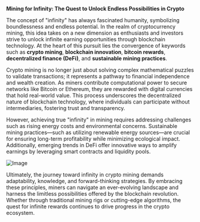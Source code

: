**Mining for Infinity: The Quest to Unlock Endless Possibilities in Crypto**

The concept of "infinity" has always fascinated humanity, symbolizing boundlessness and endless potential. In the realm of cryptocurrency mining, this idea takes on a new dimension as enthusiasts and investors strive to unlock infinite earning opportunities through blockchain technology. At the heart of this pursuit lies the convergence of keywords such as **crypto mining**, **blockchain innovation**, **bitcoin rewards**, **decentralized finance (DeFi)**, and **sustainable mining practices**.

Crypto mining is no longer just about solving complex mathematical puzzles to validate transactions; it represents a pathway to financial independence and wealth creation. As miners contribute computational power to secure networks like Bitcoin or Ethereum, they are rewarded with digital currencies that hold real-world value. This process underscores the decentralized nature of blockchain technology, where individuals can participate without intermediaries, fostering trust and transparency.

However, achieving true "infinity" in mining requires addressing challenges such as rising energy costs and environmental concerns. Sustainable mining practices—such as utilizing renewable energy sources—are crucial for ensuring long-term profitability while minimizing ecological impact. Additionally, emerging trends in DeFi offer innovative ways to amplify earnings by leveraging smart contracts and liquidity pools.

![Image](https://github.com/user-attachments/assets/31692037-0104-4703-abd1-696b6a7dd41b)

Ultimately, the journey toward infinity in crypto mining demands adaptability, knowledge, and forward-thinking strategies. By embracing these principles, miners can navigate an ever-evolving landscape and harness the limitless possibilities offered by the blockchain revolution. Whether through traditional mining rigs or cutting-edge algorithms, the quest for infinite rewards continues to drive progress in the crypto ecosystem.